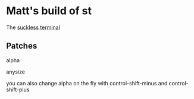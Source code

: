# Matt's build of st
The [suckless terminal](https://st.suckless.org/)

## Patches
alpha 

anysize 

you can also change alpha on the fly with control-shift-minus and control-shift-plus
